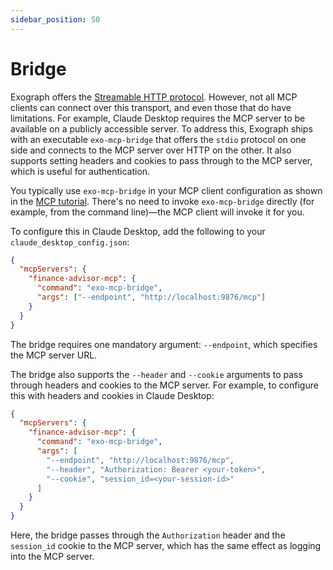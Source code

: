 ```yaml
---
sidebar_position: 50
---
```


# Bridge

Exograph offers the [Streamable HTTP protocol](https://modelcontextprotocol.io/specification/2025-06-18/basic/transports#streamable-http). However, not all MCP clients can connect over this transport, and even those that do have limitations. For example, Claude Desktop requires the MCP server to be available on a publicly accessible server. To address this, Exograph ships with an executable `exo-mcp-bridge` that offers the `stdio` protocol on one side and connects to the MCP server over HTTP on the other. It also supports setting headers and cookies to pass through to the MCP server, which is useful for authentication.

You typically use `exo-mcp-bridge` in your MCP client configuration as shown in the [MCP tutorial](../mcp-tutorial). There's no need to invoke `exo-mcp-bridge` directly (for example, from the command line)—the MCP client will invoke it for you.

To configure this in Claude Desktop, add the following to your `claude_desktop_config.json`:

```json
{
  "mcpServers": {
    "finance-advisor-mcp": {
      "command": "exo-mcp-bridge",
      "args": ["--endpoint", "http://localhost:9876/mcp"]
    }
  }
}
```

The bridge requires one mandatory argument: `--endpoint`, which specifies the MCP server URL.

The bridge also supports the `--header` and `--cookie` arguments to pass through headers and cookies to the MCP server. For example, to configure this with headers and cookies in Claude Desktop:

```json
{
  "mcpServers": {
    "finance-advisor-mcp": {
      "command": "exo-mcp-bridge",
      "args": [
        "--endpoint", "http://localhost:9876/mcp",
        "--header", "Authorization: Bearer <your-token>",
        "--cookie", "session_id=<your-session-id>"
      ]
    }
  }
}
```

Here, the bridge passes through the `Authorization` header and the `session_id` cookie to the MCP server, which has the same effect as logging into the MCP server.
